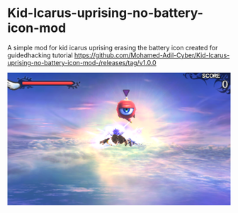 # Kid-Icarus-uprising-no-battery-icon-mod
A simple mod for kid icarus uprising erasing the battery icon created for guidedhacking tutorial https://github.com/Mohamed-Adil-Cyber/Kid-Icarus-uprising-no-battery-icon-mod-/releases/tag/v1.0.0

![Result](result.png)
